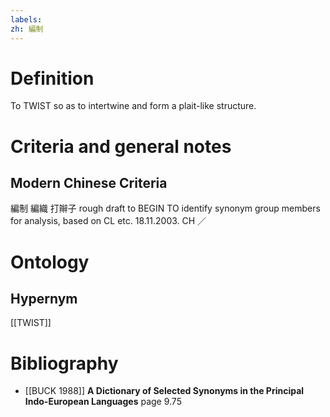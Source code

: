 ```yaml
---
labels: 
zh: 編制
---
```


# Definition
To TWIST so as to intertwine and form a plait-like structure.
# Criteria and general notes
## Modern Chinese Criteria
編制
編織
打辮子
rough draft to BEGIN TO identify synonym group members for analysis, based on CL etc. 18.11.2003. CH ／
# Ontology

## Hypernym
[[TWIST]]
# Bibliography
- [[BUCK 1988]]
**A Dictionary of Selected Synonyms in the Principal Indo-European Languages** page 9.75
